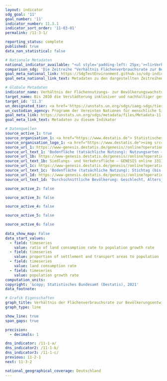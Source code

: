 ```yaml
---
layout: indicator    
sdg_goal: '11'    
goal_number: '11'    
indicator_number: 11.3.1    
indicator_sort_order: '11-03-01'    
permalink: /11-3-1/    

reporting_status: complete    
published: true    
data_non_statistical: false    

# Nationale Metadaten    
national_indicator_available: "<ul style='padding-left: 25px;'><li>Verhältnis Flächenverbrauchsrate zur Bevölkerungsentwicklung</li> <li> Verhältnis der Siedlungs- und Verkehrsfläche zur Bevölkerung</li> <li> Flächenverbrauchsrate</li> <li> Bevölkerungsentwicklung</li></ul>"    
comparison_sdg: 'Die Zeitreihe "Verhältnis Flächenverbrauchsrate zur Bevölkerungsentwicklung" entspricht den globalen Metadaten. Die weiteren drei Zeitreihen bieten zusätzliche Informationen.'    
goal_meta_national_link: https://SdgTestEnvironment.github.io/sdg-indicators/public/MetaDe/11.3.1.pdf    
goal_meta_national_link_text: Metadaten zu den dargestellten Zeitreihen    

# Globale Metadaten    
indicator_name: Verhältnis der Flächennutzungs- zur Bevölkerungswachstumsrate    
target_name: Bis 2030 die Verstädterung inklusiver und nachhaltiger gestalten und die Kapazitäten für eine partizipatorische, integrierte und nachhaltige Siedlungsplanung und -steuerung in allen Ländern verstärken    
target_id: '11.3'    
un_designated_tier: <a href='https://unstats.un.org/sdgs/iaeg-sdgs/tier-classification/' title='Klicken Sie hier um weitere Informationen zur UN-Tier-Klassifikation zu erhalten.'  target='_blank'>Tier II</a>    
un_custodian_agency: Programm der Vereinten Nationen für menschliche Siedlungen (UN-Habitat)    
goal_meta_link: https://unstats.un.org/sdgs/metadata/files/Metadata-11-03-01.pdf    
goal_meta_link_text: Metadaten zu diesem Indikator        

# Datenquellen
source_active_1: true
source_organisation_1: <a href="https://www.destatis.de"> Statistisches Bundesamt (Destatis) </a>
source_organisation_logo_1: <a href="https://www.destatis.de"><img src="https://g205sdgs.github.io/sdg-indicators/public/OrgImgDe/destatis.png" alt="Logo destatis" style="height:60px; width:148px"/></a>
source_url_1: https://www-genesis.destatis.de/genesis//online?operation=table&code=33111-0001&bypass=true&language=de
source_url_text_1: 'Bodenfläche (tatsächliche Nutzung): Nutzungsarten – GENESIS online 33111-0001'
source_url_1b: https://www-genesis.destatis.de/genesis//online?operation=table&code=33111-0005&bypass=true&levelindex=1&levelid=1628847182743
source_url_text_1b: Siedlungs- und Verkehrsfläche – GENESIS online 33111-0005
source_url_1c: https://www-genesis.destatis.de/genesis//online?operation=table&code=33111-0003&bypass=true&language=de
source_url_text_1c: 'Bodenfläche (tatsächliche Nutzung): Stichtag (bis 31.12.2015), Nutzungsarten – GENESIS online 33111-0003'
source_url_1d: https://www-genesis.destatis.de/genesis//online?operation=table&code=12411-0041&bypass=true&language=de
source_url_text_1d: 'Durchschnittliche Bevölkerung: Geschlecht, Altersjahre – GENESIS online 12411-0041'

source_active_2: false

source_active_3: false

source_active_4: false

source_active_5: false

source_active_6: false
    
data_show_map: False    
data_start_values: 
  - field: timeseries
    value: ratio of land consumption rate to population growth rate
  - field: timeseries
    value: proportion of settlement and transport areas to population
  - field: timeseries
    value: land consumption rate
  - field: timeseries
    value: population growth rate    
computation_units:     
copyright: '&copy; Statistisches Bundesamt (Destatis), 2021'    
data_footnote:     

# Grafik Eigenschaften    
graph_title: Verhältnis der Flächenverbrauchsrate zur Bevölkerungsentwicklung    
graph_type: line    

show_line: true
span_gaps: true

precision:
  - decimals: 1    

dns_indicator: /11-1-a/
dns_indicator2: /11-1-b/
dns_indicator3: /11-1-c/
previous: 11-2-1    
next: 11-3-2    

national_geographical_coverage: Deutschland    
---
```


<span></span>